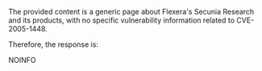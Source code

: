 The provided content is a generic page about Flexera's Secunia Research and its products, with no specific vulnerability information related to CVE-2005-1448.

Therefore, the response is:

NOINFO